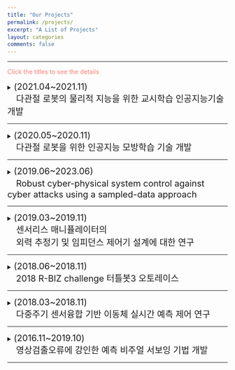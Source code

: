 ```yaml
---
title: "Our Projects"
permalink: /projects/
excerpt: "A List of Projects"
layout: categories
comments: false
---
```


---

<span style="color:Salmon"> Click the titles to see the details </span>

<details>
  <summary> <span style="font-size: 20px"> (2021.04~2021.11)<br>　다관절 로봇의 물리적 지능을 위한 교시학습 인공지능기술개발 </span> </summary>
  
  <div markdown="1">
<span style="font-size: 13px"> This project was conducted at <span style="color:#3399ff">Cyber Physical System Control Lab in Kyungpook National University</span> : [Link](https://cpsc-lab.github.io/)</span>
   </div>  
  
<div style="border: 1px solid black; padding: 10px; border-color: #E6E6E6; background-color: #EFFBF5;"> 
  <br>
    <span style="font-size: 30px; color:green"> 연구목표 </span><br>
    <div style="border: 1px solid black; padding: 10px; border-color: LightGray; background-color: rgba(211, 211, 211, 0.2);"> 
      <span style="font-size: 13px">
        　■ 　로봇 매니퓰레이터의 Task 적용을 위한 <span style="color:salmon"><b>힘/위치 궤적 교시학습</b></span> 시스템 구축 <br>
         　■ 　직접 교시를 통한 <span style="color:salmon"><b>사용자 의도 파악(힘/위치)</b></span>이 가능한 교시학습 알고리즘 개발 <br>
         　■ 　7축 다관절 로봇을 활용한 <span style="color:salmon"><b>실제 작업</b></span>에 대한 모방학습 알고리즘 적용 및 검증
        </span>
    </div>
    <br>
    <br>
    <span style="font-size: 30px; color:green"> 연구내용 </span><br>
    <div style="border: 1px solid black; padding: 10px; border-color: LightGray; background-color:rgba(211, 211, 211, 0.2);"> 
      <span style="font-size: 13px">
   　■ 　기존의 물리적 지능을 위한 교시학습에 대한 방법 조사 및 분석<br>
   　■ 　Task 적용 힘/위치 제어시스템을 구축 <br>
   　■ 　7축 다관절 로봇을 위한 직접 교시 환경을 구축<br>
   　■ 　다관절 로봇의 힘과 위치 정보를 이용한 교시학습 알고리즘 개발<br>
   　■ 　주어진 Task에 대한 모방학습 알고리즘 적용<br>
   　■ 　적용된 모방학습 알고리즘 성능 평가
        </span>
    </div>
<br>

**Keywords**<br>
  <span style="font-size: 13px"> Manipulator, Physical Intelligence, Human-robot cooperation, Imitation learning, Trajectory learning</span>

<p align="center">
<img height="250" src="/assets/images/ETRI2021.gif" alt="클리닝 태스크"> 
 <p style="text-align:center;">그림 1. 클리닝 태스크</p>
  <img height="270" src="/assets/images/ETRI2021_BLOCK.jpg" alt="판다로봇과 힘 센서의 통신상태">
 <p style="text-align:center;">그림 2. 판다로봇과 힘 센서의 통신상태</p>
</p>
  
  </div>
</details>
    
---

<details>
  <summary> <span style="font-size: 20px"> (2020.05~2020.11)<br>　다관절 로봇을 위한 인공지능 모방학습 기술 개발 </span> </summary>
  
  <div markdown="1">
<span style="font-size: 13px"> This project was conducted at <span style="color:#3399ff">Cyber Physical System Control Lab in Kyungpook National University</span> : [Link](https://cpsc-lab.github.io/)</span>
   </div>  
  
<div style="border: 1px solid black; padding: 10px; border-color: #E6E6E6; background-color: #EFFBF5;"> 
  <br>
    <span style="font-size: 30px; color:green"> 연구목표 </span><br>
    <div style="border: 1px solid black; padding: 10px; border-color: LightGray; background-color: rgba(211, 211, 211, 0.2);"> 
      <span style="font-size: 13px">
        　■ 　가상환경을 활용한 로봇 매니퓰레이터의 <span style="color:salmon"><b>경로 이동 모방학습방법</b></span> 개발 <br>
         　■ 　로봇의 교시 작업 시 <span style="color:salmon"><b>사용자 의도 파악(힘+경로)을 위한 모방학습 알고리즘</b></span> 개발 <br>
         　■ 　다관절 로봇의 모방학습을 이용한 <span style="color:salmon"><b>사용자 의도에 따른 접촉력 및 경로 이동작업</b></span> 적용
        </span>
    </div>
    <br>
    <br>
    <span style="font-size: 30px; color:green"> 연구내용 </span><br>
    <div style="border: 1px solid black; padding: 10px; border-color: LightGray; background-color:rgba(211, 211, 211, 0.2);"> 
      <span style="font-size: 13px">
   　■ 　기존의 다관절 로봇에 대한 모방학습방법 조사 및 분석 <br>
   　■ 　Gazebo 가상환경 기반의 매니퓰레이터를 위한 학습환경 구축 <br>
   　■ 　ROS를 이용한 로봇 제어시스템 구축<br>
   　■ 　동적 로봇에 발생하는 접촉력을 추정하기 위한 학습알고리즘 개발 <br>
   　■ 　매니퓰레이터의 접촉력 및 경로 정보를 이용한 모방학습 알고리즘 개발<br>
   　■ 　사용자 의도 파악을 위한 모방학습 알고리즘 기반의 Drawing task 수행
        </span>
    </div>
<br>

**Keywords**<br>
  <span style="font-size: 13px"> Contact Force, Imitation Learning, Trajectory Learning, Inverse Reinforcement Learning, Manipulator</span>

<p align="center">
  <img height="250" src="/assets/images/ETRI2020.gif">
   <p style="text-align:center;">그림 1. 의도를 이용한 모방학습 분류 작업 태스크에 적용</p>
</p>
<p align="center">
  <img height="250" src="/assets/images/ETRI2020-TRI.gif"> 
   <p style="text-align:center;">그림 2. 의도를 이용한 모방학습 도형 그리기 태스크에 적용</p>
  <img height="270" src="/assets/images/ETRI2020_BLOCK.JPG">
   <p style="text-align:center;">그림 3. 제안하는 모방학습 프레임워크 블록 다이어그램</p>
</p>
  
  </div>
</details>
    
---

<details>
  <summary> <span style="font-size: 20px"> (2019.06~2023.06)<br>　Robust cyber-physical system control against cyber attacks using a sampled-data approach </span> </summary>
  
  <div markdown="1">
<span style="font-size: 13px"> This project was conducted at <span style="color:#3399ff">Cyber Physical System Control Lab in Kyungpook National University</span> : [Link](https://cpsc-lab.github.io/)</span>
   </div>  
  
<div style="border: 1px solid black; padding: 10px; border-color: #E6E6E6; background-color: #EFFBF5;"> 
  <br>
    <span style="font-size: 30px; color:green"> 연구목표 </span><br>
    <div style="border: 1px solid black; padding: 10px; border-color: LightGray; background-color: rgba(211, 211, 211, 0.2);"> 
      <span style="font-size: 13px">
        　Cyber-physical systems are widely used in many areas such as smart grid, autonomous vehicle, drone, mobile robot, power plant, smart factory so on. In the present and future automated physical environment, it is significantly important to develop the robust cyber physical systems against cyber attacks so as to protect the property and human life. Thus, to withstand the cyber attacks, this study presents mathematical methods for cyber-physical control system design based on sampled-data approach, and the proposed methods are applied to multi-agent unmanned vehicle and smart grid power systems in order to verify the effectiveness of the presented methods.
        </span>
    </div>
<br>

**Keywords**<br>
  <span style="font-size: 13px"> Manipulator, Sensorless system, Force estimator, Impedance control, Human-robot cooperation</span>

<p align="center">
  <img height="250" src="/assets/images/2018.jpg">
</p>
  
  </div>
</details>
    
---

<details>
  <summary> <span style="font-size: 20px"> (2019.03~2019.11)<br>　센서리스 매니퓰레이터의 <br>　외력 추정기 및 임피던스 제어기 설계에 대한 연구 </span> </summary>
  
  <div markdown="1">
<span style="font-size: 13px"> This project was conducted at <span style="color:#3399ff">Cyber Physical System Control Lab in Kyungpook National University</span> : [Link](https://cpsc-lab.github.io/)</span>
   </div>  
  
<div style="border: 1px solid black; padding: 10px; border-color: #E6E6E6; background-color: #EFFBF5;"> 
  <br>
    <span style="font-size: 30px; color:green"> 연구목표 </span><br>
    <div style="border: 1px solid black; padding: 10px; border-color: LightGray; background-color: rgba(211, 211, 211, 0.2);"> 
      <span style="font-size: 13px">
        　■ 　토크 센서가 없는 로봇 매니퓰레이터에 대한 수학적 모델 기반 외력 추정 알고리즘 개발 <br>
         　■ 　모델 불확실성에 강인한 센서리스 임피던스 제어 알고리즘 개발 <br>
         　■ 　7축 로봇 매니퓰레이터 대상 태스크 종속적인 임피던스 제어 타당성 검증
        </span>
    </div>
    <br>
    <br>
    <span style="font-size: 30px; color:green"> 연구내용 </span><br>
    <div style="border: 1px solid black; padding: 10px; border-color: LightGray; background-color:rgba(211, 211, 211, 0.2);"> 
      <span style="font-size: 13px">
   　■ 　기존의 임피던스 제어 방법 및 센서리스 시스템에 대한 외력 추정 방법 조사 및 분석  <br>
   　■ 　ROS 기반 로봇 제어 시스템 구축 <br>
   　■ 　로봇 매니퓰레이터 모델링<br>
   　■ 　힘 센서리스 시스템 의 엔드 이펙터에 발생하는 외력 검출기 설계 <br>
   　■ 　모델 불확실성에 강인한 임피던스 제어기 설계<br>
   　■ 　외력 검출기 기반의 임피던스 제어기 성능 평가<br>
   　■ 　주어진 테스크에 대한 인간-로봇 협업 제어 시스템 구축
        </span>
    </div>
<br>

**Keywords**<br>
  <span style="font-size: 13px"> Manipulator, Sensorless system, Force estimator, Impedance control, Human-robot cooperation</span>

<p align="center">
  <img height="250" src="/assets/images/manipulator/force-estimation.gif">
   <p style="text-align:center;">그림 1. 외력추정 태스크</p>
</p>
  
  </div>
</details>
    
---

<details>
  <summary> <span style="font-size: 20px"> (2018.06~2018.11)<br>　2018 R-BIZ challenge  터틀봇3 오토레이스 </span> </summary>
  <div markdown="1">
<span style="font-size: 13px"> This project was conducted at <span style="color:#3399ff">Cyber Physical System Control Lab in Kyungpook National University</span> : [Link](https://cpsc-lab.github.io/)</span>
<br>
<p style="font-size:1rem;font-weight:400" onContextMenu="return false;" onselectstart="return false" ondragstart="return false">
　Turtlebot3는 다양한 미션을 자율주행을 통해 수행하기 위해 ROS 기반으로 개발되었다. 로봇의 제어를 Lyapunov function을 이용하여 안정성을 검증하였고, Matlab Computer Vision Toolbox를 이용하여 Object Dection을 구현하였다. 모든 System은 Python으로 구현되었으며 2018 R-BIZ challenge  터틀봇3 오토레이스에서 Mathworks 특별상을 수상했다. </p>


***Keywords***: Autonomous Vehicle, Visual servoing, Multi-Channel LiDAR , Sensor Fusion

<p align="center">
  <img height="250" src="/assets/images/turtlebot/racing.gif">
   <p style="text-align:center;">그림 1. 대회주행 영상</p>
</p>
  
  </div>
</details>
    
---

<details>
  <summary> <span style="font-size: 20px"> (2018.03~2018.11)<br>　다중주기 센서융합 기반 이동체 실시간 예측 제어 연구 </span> </summary>
  
  <div markdown="1">
<span style="font-size: 13px"> This project was conducted at <span style="color:#3399ff">Cyber Physical System Control Lab in Kyungpook National University</span> : [Link](https://cpsc-lab.github.io/)</span>
   </div>  
  
<div style="border: 1px solid black; padding: 10px; border-color: #E6E6E6; background-color: #EFFBF5;"> 
  <br>
    <span style="font-size: 30px; color:green"> 연구목표 </span><br>
    <div style="border: 1px solid black; padding: 10px; border-color: LightGray; background-color: rgba(211, 211, 211, 0.2);"> 
      <span style="font-size: 13px">
        　■ 　다양한 샘플링 주기를 가지는 시스템의 안정성 및 제어 성능 향상을 위한 기법 연구 <br>
         　■ 　다중 샘플링 주기를 가지는 샘플 데이터 시스템을 위한 상태 추정기 설계 <br>
         　■ 　불확실성 및 왜란에 대응한 실시간 동작을 위한 모델 기반 예측 제어기 설계<br>
         　■ 　다른 샘플링 주기를 가진 라이다와 카메라를 이용하는 모바일 로봇을 위한 경로 추적 알고리즘 구현 및 적용
        </span>
    </div>
    <br>
    <br>
    <span style="font-size: 30px; color:green"> 연구내용 </span><br>
    <div style="border: 1px solid black; padding: 10px; border-color: LightGray; background-color:rgba(211, 211, 211, 0.2);"> 
      <span style="font-size: 13px">
   　■ 　다중주기 샘플 데이터 시스템에 대한 기존의 연구 내용 조사 및 분석 <br>
   　■ 　다중 샘플링 주기를 가지는 샘플 데이터 시스템을 위한 상태 추정기 설계를 위해 새로운 리아프노프 함수 도입 및 안정화 조건 도출<br>
   　■ 　시스템의 제한 조건과 불확실성 및 왜란을 고려하는 explicit MPC 설계<br>
   　■ 　ROS 기반의 카메라, 라이라, 모바일 로봇 제어 시스템 구축<br>
   　■ 　카메라와 라이다기반의 모바일 로봇을 위한 경로 추정 알고리즘 설계 및 구현
        </span>
    </div>
<br>

**Keywords**<br>
  <span style="font-size: 13px"> Multi-rate sampled-data system, State estimator, Explicit Model predictive control, Mobile robot, tracking control</span>

<p align="center">
  <img height="250" src="/assets/images/husky/husky-experiment.gif">
</p>
<p align="center">
  <img height="250" src="/assets/images/husky/husky-experiment2.gif"> 
</p>
  
  </div>
</details>
    
---
<details>
  <summary> <span style="font-size: 20px"> (2016.11~2019.10)<br>　영상검출오류에 강인한 예측 비주얼 서보잉 기법 개발 </span> </summary>
  
  <div markdown="1">
<span style="font-size: 13px"> This project was conducted at <span style="color:#3399ff">Cyber Physical System Control Lab in Kyungpook National University</span> : [Link](https://cpsc-lab.github.io/)</span>
   </div>  
  
<div style="border: 1px solid black; padding: 10px; border-color: #E6E6E6; background-color: #EFFBF5;"> 
  <br>
    <span style="font-size: 30px; color:green"> 연구목표 </span><br>
    <div style="border: 1px solid black; padding: 10px; border-color: LightGray; background-color: rgba(211, 211, 211, 0.2);"> 
      <span style="font-size: 13px">
        　■ 　Robot manipulator에 대해 Visual servoing 시스템을 구축하고 카메라의 이미지 처리를 통해 target 목표를 이미지로부터 추출(featuring) 후 추출된 이미지로부터 목표점을 구하고, 이를 목표치와 비교해 에러를 최소화하는 예측제어 프레임웍 구축 및 6축 로봇에 적용하여 그 안정성과 성능을 확인한다. <br>
         　■ 　2차년도 연구목표는 영상인식오류에 대한 이벤트 트리거 예측 Visual servoing 방법을 제안하는데 있다. 비주얼 서보잉 시스템을 샘플데이타 방식으로 모델링하고 이에 대해 샘플링, 양자화, 데이터 오류처리 문제를 실제적인 환경에서 고려해 이에 대한 해석을 통해 영상신호처리 및 모델예측제어기 설계를 체계적으로 연구하는데 있다. 해당 연구를 바탕으로 모바일 로봇에 Visual servoing 방법을 적용하는 것을 목표로 한다.   <br>
         　■ 　강인한 예측 Visual servoing 시스템에 대한 연구결과를 바탕으로 자율 주행 자동차 시스템에 적용한다. 기존의 자율 주행 자동차 연구의 경우, 고전적인 제어방식으로 전후방 차량감지 및 주변 환경을 감지하기 위해 추가적인 센서를 장착하고 이를 바탕으로 제어하는 방법을 사용한다. 해당 연구에서는 기존 연구를 활용하여 인간이 자동차 운전을 하는 방법과 같이 백미러와, 전방, 좌우 사이드미러의 이미지를 기반으로 정속주행과 조향제어가 가능한 자율주행 방법을 개발하는데 중점을 둔다.
        </span>
    </div>
    <br>
    <br>
    <span style="font-size: 30px; color:green"> 연구내용 </span><br>
    <div style="border: 1px solid black; padding: 10px; border-color: LightGray; background-color:rgba(211, 211, 211, 0.2);"> 
      <span style="font-size: 13px">
   　Visual servo control refers to the use of computer vision data to control the motion of a robot. The vision data may be acquired from a camera that is mounted directly on a robot manipulator or on a mobile robot, in which case motion of the robot induces camera motion, or the camera can be fixed in the workspace so that it can observe the robot motion from a stationary configuration. Other configurations can be considered such as, for instance, several cameras mounted on pan-tilt heads observing the robot motion.
        </span>
    </div>
<br>

**Keywords**<br>
  <span style="font-size: 13px"> Multi-rate sampled-data system, State estimator, Explicit Model predictive control, Mobile robot, tracking control</span>

<p align="center">
  <img height="250" src="/assets/images/2017.jpg">
</p>
  </div>
</details>
   
---
